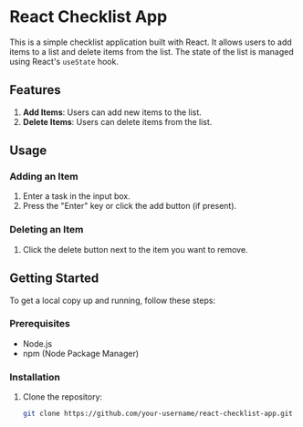 # React Checklist App

This is a simple checklist application built with React. It allows users to add items to a list and delete items from the list. The state of the list is managed using React's `useState` hook.

## Features

1. **Add Items**: Users can add new items to the list.
2. **Delete Items**: Users can delete items from the list.

## Usage

### Adding an Item

1. Enter a task in the input box.
2. Press the "Enter" key or click the add button (if present).

### Deleting an Item

1. Click the delete button next to the item you want to remove.

## Getting Started

To get a local copy up and running, follow these steps:

### Prerequisites

- Node.js
- npm (Node Package Manager)

### Installation

1. Clone the repository:
   ```sh
   git clone https://github.com/your-username/react-checklist-app.git
